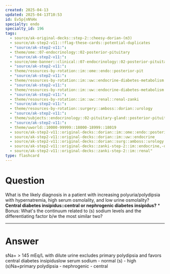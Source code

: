 ```yaml
---
created: 2025-04-13
updated: 2025-04-13T10:53
id: Ev5p{nN%Hx
specialty: endo
specialty_id: 196
tags:
  - source/ak-original-decks::step-2::cheesy-dorian-(m3)
  - source/ak-step2-v11::!flag-these-cards::potential-duplicates
  - "source/ak-step2-v11:": 
  - theme/ome::07-endocrinology::02-posterior-pituitary
  - "source/ak-step2-v11:": 
  - source/ome-banner::clinical::07-endocrinology::02-posterior-pituitary
  - "source/ak-step2-v11:": 
  - theme/resources-by-rotation::im::ome::endo::posterior-pit
  - "source/ak-step2-v11:": 
  - theme/resources-by-rotation::im::uw::endocrine-diabetes-metabolism::endocrine-diabetes-metabolism-dorian
  - "source/ak-step2-v11:": 
  - theme/resources-by-rotation::im::uw::endocrine-diabetes-metabolism::endocrine-diabetes-metabolism-zanki
  - "source/ak-step2-v11:": 
  - theme/resources-by-rotation::im::uw::renal::renal-zanki
  - "source/ak-step2-v11:": 
  - theme/resources-by-rotation::surgery::amboss::dorian::urology
  - "source/ak-step2-v11:": 
  - theme/subjects::endocrinology::02-pituitary-gland::posterior-pituitary::diabetes-insipidus::*basics
  - "source/ak-step2-v11:": 
  - theme/uworld::10000-99999::18000-18999::18019
  - source/ak-step2-v11::original-decks::dorian::im::ome::endo::posterior-pit
  - source/ak-step2-v11::original-decks::dorian::im::uw::endocrine
  - source/ak-step2-v11::original-decks::dorian::surg::amboss::urology
  - source/ak-step2-v11::original-decks::zanki-step-2::im::endocrine,-diabetes,-&-metabolism
  - source/ak-step2-v11::original-decks::zanki-step-2::im::renal"
type: flashcard
---
```


# Question
What is the likely diagnosis in a patient with increasing polyuria/polydipsia with hypernatremia, high serum osmolality, and low urine osmolality?   **Central diabetes insipidus::central or nephrogenic diabetes insipidus?**   * Bonus: What's the continuum related to (s) sodium levels and the differentiating factor b/w the most similar two?

---

# Answer
sNa+ > 145 mEq/L with dilute urine excludes primary polydipsia and favors central diabetes insipiduslow serum sodium - normal (s) - high (s)Na+primary polydipsia - nephrogenic - central